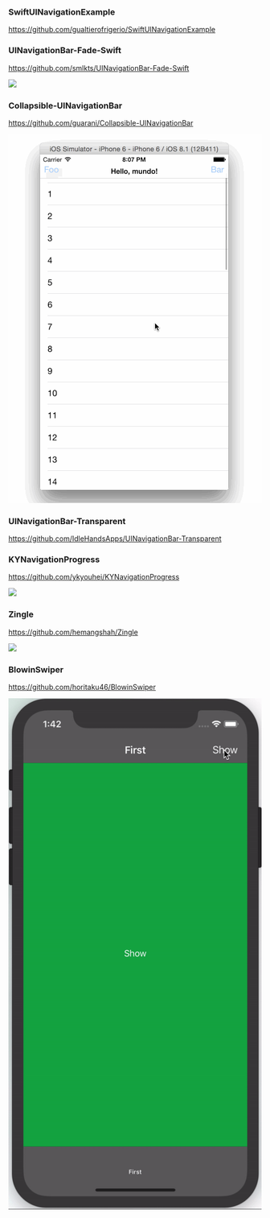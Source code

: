 ### SwiftUINavigationExample

https://github.com/gualtierofrigerio/SwiftUINavigationExample

### UINavigationBar-Fade-Swift

https://github.com/smlkts/UINavigationBar-Fade-Swift

![](https://github.com/smlkts/MDNavigationBar_swift/raw/master/02.gif)

### Collapsible-UINavigationBar

https://github.com/guarani/Collapsible-UINavigationBar

![](https://github.com/guarani/Collapsible-UINavigationBar/raw/master/demo.gif)

### UINavigationBar-Transparent

https://github.com/IdleHandsApps/UINavigationBar-Transparent

### KYNavigationProgress

https://github.com/ykyouhei/KYNavigationProgress

![](https://cloud.githubusercontent.com/assets/5757351/12037003/690bc894-ae8e-11e5-8c2f-864aef9a7cb4.gif)

### Zingle

https://github.com/hemangshah/Zingle

![](https://github.com/hemangshah/Zingle/raw/master/Screenshots/Screenshot-1.png)

### BlowinSwiper

https://github.com/horitaku46/BlowinSwiper

![](https://github.com/horitaku46/Assets/raw/master/BlowinSwiper/normal.gif)
